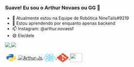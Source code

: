 ### Suave! Eu sou o Arthur Novaes ou GG 👋

- 🔭 Atualmente estou na Equipe de Robôtica NineTails#9219
- 🌱 Estou aprendendo por enquanto apenas backend
- 📫 Instagram: @arthur.novaesf
- 😄 Ele/dele

<div>
  
  <a href="https://github.com/GGNovas">
  <img height="180em" src="https://github-readme-stats-eight-theta.vercel.app/api?username=GGNovas&show_icons=true&theme=ayu-mirage&include_all_commits=true&count_private=true"/>
  <img height="180em" src="https://github-readme-stats-eight-theta.vercel.app/api/top-langs/?username=GGNovas&layout=compact&langs_count=8&theme=ayu-mirage"/>
<div>

<div style="display: inline_block"><br>
  <img align="center" alt="Arthur-Python" height="30" width="40" src="https://raw.githubusercontent.com/devicons/devicon/master/icons/python/python-original.svg">
  <img align="center" alt="Arthur-Js" height="30" width="40" src="https://cdn.jsdelivr.net/gh/devicons/devicon@latest/icons/java/java-plain-wordmark.svg">
  <img align="center" alt="Arthur-React" height="30" width="40" src="https://raw.githubusercontent.com/devicons/devicon/master/icons/react/react-original.svg">
  <img align="center" alt="Arthur-Git" height="30" width="40" src="https://raw.githubusercontent.com/devicons/devicon/master/icons/git/git-original.svg">
  <img align="center" height="30" width="40" src="https://cdn.jsdelivr.net/gh/devicons/devicon@latest/icons/arduino/arduino-original.svg" />

</div>

